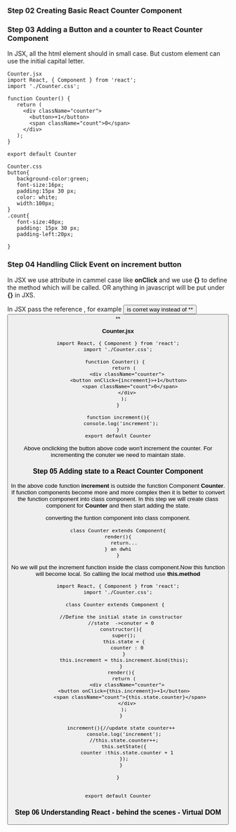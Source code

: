 ### Step 02 Creating Basic React Counter Component

### Step 03 Adding a Button and a counter to React Counter Component
 In JSX, all the html element should in small case. But custom element can use the initial capital letter.
 ```
 Counter.jsx
 import React, { Component } from 'react';
import './Counter.css';

function Counter() {  
    return (
      <div className="counter">
        <button>+1</button>	
		<span className="count">0</span>
      </div>
    );
}

export default Counter

Counter.css
button{
	background-color:green;
	font-size:16px;
	padding:15px 30 px;
	color: white;
	width:100px;
}
.count{
	font-size:40px;
	padding: 15px 30 px;
	padding-left:20px;
	
}
```

### Step 04 Handling Click Event on increment button

In JSX we use attribute in cammel case like **onClick** and we use **{}** to define the method which will be called. OR
anything in javascript will be put under **{}** in JXS.

In JSX pass the reference , for example **<button onClick={increment}/>** is corret way instead of **<button onClick={increment()}/> **

**Counter.jsx**
```
import React, { Component } from 'react';
import './Counter.css';

function Counter() {  
    return (
      <div className="counter">
        <button onClick={increment}>+1</button>	
		<span className="count">0</span>
      </div>
    );
}

function increment(){
  console.log('increment');
}
export default Counter
```
Above onclicking the button above code won't increment the counter. For incrementing the conuter we need to maintain state.

### Step 05 Adding state to a React Counter Component

In the above code function **increment** is outside the function Component **Counter**. If function components become more and more complex then it is better to convert the function component into class component. In this step we will create class component for **Counter** and then start adding the state.

converting the funtion component into class component.
```
class Counter extends Component{
render(){
	return...
} an dwhi
}
```
No we will put the increment function inside the class component.Now this function will become local. So calliing the local method use **this.method**

```
import React, { Component } from 'react';
import './Counter.css';

class Counter extends Component {  

  //Define the initial state in constructor
  //state  ->conuter = 0
  constructor(){
    super();
    this.state = {
      counter : 0
    }
    this.increment = this.increment.bind(this);
  }
  render(){
    return (
      <div className="counter">
        <button onClick={this.increment}>+1</button>	
		<span className="count">{this.state.counter}</span>
      </div>
    );
  }

  increment(){//update state counter++
    console.log('increment');
    //this.state.counter++;
    this.setState({
      counter :this.state.counter + 1
    });
  }
  
}


export default Counter
```

### Step 06 Understanding React - behind the scenes - Virtual DOM

